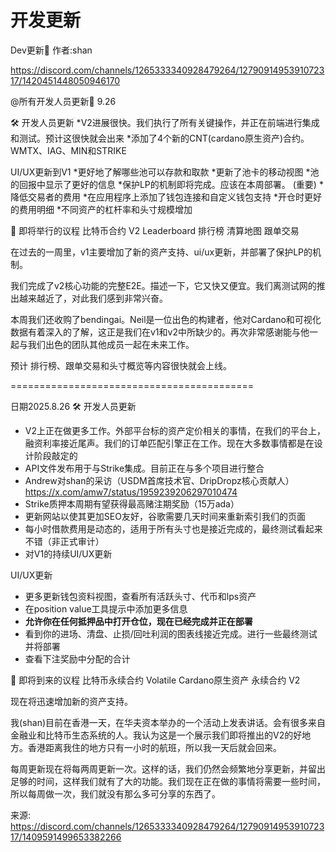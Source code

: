 # 开发更新

Dev更新📢 作者:shan 







https://discord.com/channels/1265333340928479264/1279091495391072317/1420451448050946170

@所有开发人员更新📢  9.26

🛠️ 开发人员更新
*V2进展很快。我们执行了所有关键操作，并正在前端进行集成和测试。预计这很快就会出来
*添加了4个新的CNT(cardano原生资产)合约。WMTX、IAG、MIN和STRIKE

UI/UX更新到V1
*更好地了解哪些池可以存款和取款
*更新了池卡的移动视图
*池的回报中显示了更好的信息
*保护LP的机制即将完成。应该在本周部署。 (重要)
*降低交易者的费用
*在应用程序上添加了钱包连接和自定义钱包支持
*开仓时更好的费用明细
*不同资产的杠杆率和头寸规模增加


🔮 即将举行的议程
比特币合约
V2
Leaderboard 排行榜
清算地图
跟单交易

在过去的一周里，v1主要增加了新的资产支持、ui/ux更新，并部署了保护LP的机制。 

我们完成了v2核心功能的完整E2E。描述一下，它又快又便宜。我们离测试网的推出越来越近了，对此我们感到非常兴奋。 

本周我们还收购了bendingai。Neil是一位出色的构建者，他对Cardano和可视化数据有着深入的了解，这正是我们在v1和v2中所缺少的。再次非常感谢能与他一起与我们出色的团队其他成员一起在未来工作。

预计 排行榜、跟单交易和头寸概览等内容很快就会上线。





==========================================

日期2025.8.26
🛠️ 开发人员更新

- V2上正在做更多工作。外部平台标的资产定价相关的事情，在我们的平台上，融资利率接近尾声。我们的订单匹配引擎正在工作。现在大多数事情都是在设计阶段敲定的
- API文件发布用于与Strike集成。目前正在与多个项目进行整合
- Andrew对shan的采访（USDM首席技术官、DripDropz核心贡献人）https://x.com/amw7/status/1959239206297010474
- Strike质押本周期有望获得最高赌注期奖励（15万ada）
- 更新网站以使其更加SEO友好，谷歌需要几天时间来重新索引我们的页面
- 每小时借款费用是动态的，适用于所有头寸也是接近完成的，最终测试看起来不错（非正式审计）
- 对V1的持续UI/UX更新

UI/UX更新
- 更多更新钱包资料视图，查看所有活跃头寸、代币和lps资产
- 在position value工具提示中添加更多信息
- **允许你在任何抵押品中打开仓位，现在已经完成并正在部署**
- 看到你的进场、清盘、止损/回吐利润的图表线接近完成。进行一些最终测试并将部署
- 查看下注奖励中分配的合计


🔮 即将到来的议程
比特币永续合约
Volatile Cardano原生资产 永续合约
V2

现在将迅速增加新的资产支持。

我(shan)目前在香港一天，在华夫资本举办的一个活动上发表讲话。会有很多来自金融业和比特币生态系统的人。我认为这是一个展示我们即将推出的V2的好地方。香港距离我住的地方只有一小时的航班，所以我一天后就会回来。

每周更新现在将每两周更新一次。这样的话，我们仍然会频繁地分享更新，并留出足够的时间，这样我们就有了大的功能。我们现在正在做的事情将需要一些时间，所以每周做一次，我们就没有那么多可分享的东西了。



来源: https://discord.com/channels/1265333340928479264/1279091495391072317/1409591499653382266
